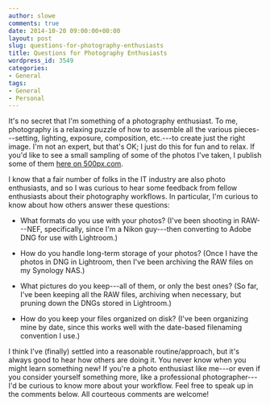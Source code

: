 ```yaml
---
author: slowe
comments: true
date: 2014-10-20 09:00:00+00:00
layout: post
slug: questions-for-photography-enthusiasts
title: Questions for Photography Enthusiasts
wordpress_id: 3549
categories:
- General
tags:
- General
- Personal
---
```


It's no secret that I'm something of a photography enthusiast. To me, photography is a relaxing puzzle of how to assemble all the various pieces---setting, lighting, exposure, composition, etc.---to create just the right image. I'm not an expert, but that's OK; I just do this for fun and to relax. If you'd like to see a small sampling of some of the photos I've taken, I publish some of them [here on 500px.com](https://500px.com/slowe).

I know that a fair number of folks in the IT industry are also photo enthusiasts, and so I was curious to hear some feedback from fellow enthusiasts about their photography workflows. In particular, I'm curious to know about how others answer these questions:

* What formats do you use with your photos? (I've been shooting in RAW---NEF, specifically, since I'm a Nikon guy---then converting to Adobe DNG for use with Lightroom.)

* How do you handle long-term storage of your photos? (Once I have the photos in DNG in Lightroom, then I've been archiving the RAW files on my Synology NAS.)

* What pictures do you keep---all of them, or only the best ones? (So far, I've been keeping all the RAW files, archiving when necessary, but pruning down the DNGs stored in Lightroom.)

* How do you keep your files organized on disk? (I've been organizing mine by date, since this works well with the date-based filenaming convention I use.)

I think I've (finally) settled into a reasonable routine/approach, but it's always good to hear how others are doing it. You never know when you might learn something new! If you're a photo enthusiast like me---or even if you consider yourself something more, like a professional photographer---I'd be curious to know more about your workflow. Feel free to speak up in the comments below. All courteous comments are welcome!
